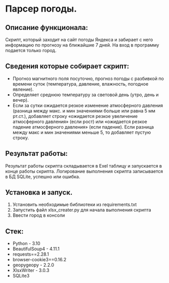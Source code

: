 # Парсер погоды.
## Описание функционала:

Скрипт, который заходит на сайт погоды Яндекса и забирает с него информацию по прогнозу на ближайшие 7 дней. 
На вход в программу подается только город.

## Сведения которые собирает скрипт: 
- Прогноз магнитного поля посуточно, прогноз погоды с разбивкой по времени суток
(температура, давление, влажность, погодное явление).
- Определяет среднюю температуру за световой день (утро, день и вечер).
- Если за сутки ожидается резкое изменение атмосферного давления (разница между макс.
и мин значениями больше или равна 5 мм рт.ст.), добавляет строку «ожидается резкое
увеличение атмосферного давления» (если рост) или «ожидается резкое падение
атмосферного давления» (если падение). Если разница между макс и мин значениями
меньше 5, то добавляет пустую строку.


## Результат работы: 
Результат работы скрипта складывается в Exel таблицу и запускается в конце работы скрипта.
Логирование выполнения скрипта записывается в БД SQLite, успешно или ошибка.

## Установка и запуск.
1. Установить необходимые библиотеки из requirements.txt
2. Запустить файл xlsx_creater.py для начала выполнения скрипта
3. Ввести город в консоли

## Стек:
- Python - 3.10
- BeautifulSoup4 - 4.11.1
- requests==2.28.1
- browser-cookie3==0.16.2
- geopygeopy - 2.2.0
- XlsxWriter - 3.0.3
- SQLite3
